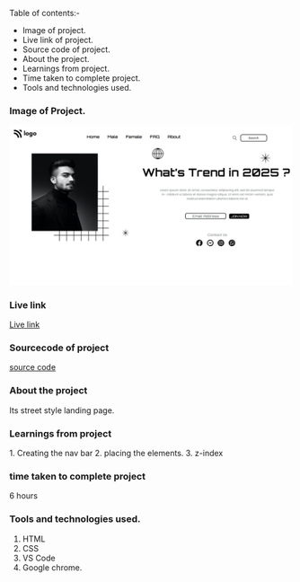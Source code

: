 Table of contents:-
- Image of project.
- Live link of project.
- Source code of project.      
- About the project.
- Learnings from project.
- Time taken to complete project.
- Tools and technologies used.

### Image of Project.
![image](./Screenshot%20(3).png)

### Live link
[Live link](https://street-style-landingpage-project1.netlify.app/)

### Sourcecode of project
[source code](https://github.com/Dishita-Roy/Full-stack-javascript-developer-Project-1)

### About the project
<p>Its street style landing page.</p>

### Learnings from project
<p>1. Creating the nav bar
2. placing the elements.
3. z-index
</p>

### time taken to complete project
<p>6 hours</p>

### Tools and technologies used.
1. HTML
2. CSS
3. VS Code
4. Google chrome.

